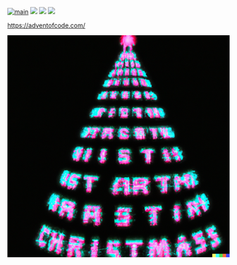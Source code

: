 [![main](https://github.com/Markus-Ende/aoc/actions/workflows/main.yml/badge.svg)](https://github.com/Markus-Ende/aoc/actions/workflows/main.yml) ![](https://img.shields.io/badge/day%20📅-21-blue) ![](https://img.shields.io/badge/stars%20⭐-20-yellow) ![](https://img.shields.io/badge/days%20completed-10-red)

https://adventofcode.com/

![](./tree.png)
